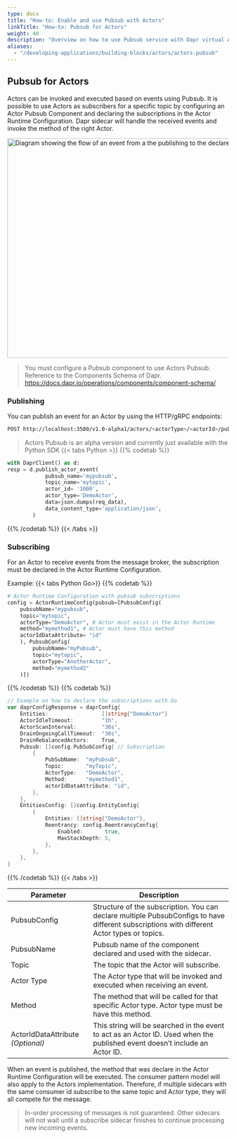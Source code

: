 ```yaml
---
type: docs
title: "How-to: Enable and use Pubsub with Actors"
linkTitle: "How-to: Pubsub for Actors"
weight: 40
description: "Overview on how to use Pubsub service with Dapr virtual Actors"
aliases:
  - "/developing-applications/building-blocks/actors/actors-pubsub"
---
```


## Pubsub for Actors 
Actors can be invoked and executed based on events using Pubsub. It is possible to use Actors as subscribers for a specific topic by configuring an Actor Pubsub Component and declaring the subscriptions in the Actor Runtime Configuration. Dapr sidecar will handle the received events and invoke the method of the right Actor. 

<img src="/images/actor-pubsub.png" width=1000 height=500 alt="Diagram showing the flow of an event from a the publishing to the declared actor type and id">

>You must configure a Pubsub component to use Actors Pubsub. Reference to the Components Schema of Dapr. https://docs.dapr.io/operations/components/component-schema/ 


### Publishing
You can publish an event for an Actor by using the HTTP/gRPC endpoints:
```bash
POST http://localhost:3500/v1.0-alpha1/actors/<actorType>/<actorId>/publish/<PubsubName>/<Topic>
```
> Actors Pubsub is an alpha version and currently just available with the Python SDK
{{< tabs Python >}}
{{% codetab %}}
```python
with DaprClient() as d:
resp = d.publish_actor_event(
            pubsub_name='mypubsub',
            topic_name='mytopic',
            actor_id= '1000',
            actor_type='DemoActor',
            data=json.dumps(req_data),
            data_content_type='application/json',
        )
```
{{% /codetab %}}
{{< /tabs >}}

### Subscribing
For an Actor to receive events from the message broker, the subscription must be declared in the Actor Runtime Configuration.

Example: 
{{< tabs Python Go>}}
{{% codetab %}}
```python
# Actor Runtime Configuration with pubsub subscriptions
config = ActorRuntimeConfig(pubsub=[PubsubConfig(
    pubsubName="mypubsub",
    topic="mytopic",
    actorType="DemoActor", # Actor must exist in the Actor Runtime
    method="mymethod1", # Actor must have this method
    actorIdDataAttribute= "id"
    ), PubsubConfig(
        pubsubName="myPubsub",
        topic="mytopic",
        actorType="AnotherActor",
        method="mymethod2"
    )])
```
{{% /codetab %}}
{{% codetab %}}
```go
// Example on how to declare the subscriptions with Go
var daprConfigResponse = daprConfig{
    Entities:                 []string{"DemoActor"}
    ActorIdleTimeout:         "1h",
    ActorScanInterval:        "30s",
    DrainOngoingCallTimeout:  "30s",
    DrainRebalancedActors:    True,
    Pubsub: []config.PubSubConfig{ // Subscription
        {
            PubSubName:  "myPubsub",
            Topic:       "myTopic",
            ActorType:   "DemoActor",
            Method:      "mymethod1",
            actorIdDataAttribute: "id",
        },
    },
    EntitiesConfig: []config.EntityConfig{
        {
            Entities: []string{"DemoActor"},
            Reentrancy: config.ReentrancyConfig{
                Enabled:       true,
                MaxStackDepth: 5,
            },
        },
    },
}
```
{{% /codetab %}}
{{< /tabs >}}

| Parameter | Description | 
| ----------- | ----------- | 
| PubsubConfig | Structure of the subscription. You can declare multiple PubsubConfigs to have different subscriptions with different Actor types or topics.| 
| PubsubName | Pubsub name of the component declared and used with the sidecar. | 
| Topic | The topic that the Actor will subscribe. | 
| Actor Type | The Actor type that will be invoked and executed when receiving an event. |
| Method | The method that will be called for that specific Actor type. Actor type must be have this method. | 
| ActorIdDataAttribute _(Optional)_ | This string will be searched in the event to act as an Actor ID. Used when the published event doesn’t include an Actor ID.| 
 
When an event is published, the method that was declare in the Actor Runtime Configuration will be executed. The consumer pattern model will also apply to the Actors implementation. Therefore, if multiple sidecars with the same consumer id subscribe to the same topic and Actor type, they will all compete for the message. 
> In-order processing of messages is not guaranteed. Other sidecars will not wait until a subscribe sidecar finishes to continue processing new incoming events.